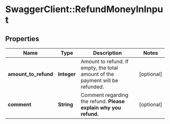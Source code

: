 # SwaggerClient::RefundMoneyInInput

## Properties
Name | Type | Description | Notes
------------ | ------------- | ------------- | -------------
**amount_to_refund** | **Integer** | Amount to refund. If empty, the total amount of the payment will be refunded. | [optional] 
**comment** | **String** | Comment regarding the refund.  **Please explain why you refund.** | [optional] 


